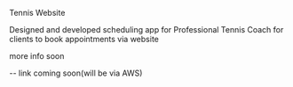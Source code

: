 Tennis Website 


Designed and developed scheduling app for Professional Tennis Coach for clients to book appointments via website

more info soon

-- link coming soon(will be via AWS)
